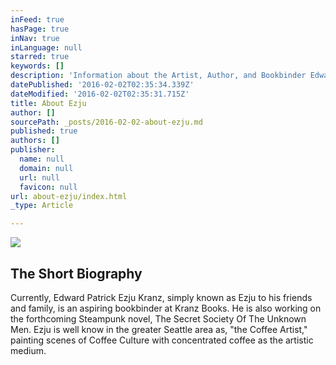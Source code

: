 ```yaml
---
inFeed: true
hasPage: true
inNav: true
inLanguage: null
starred: true
keywords: []
description: 'Information about the Artist, Author, and Bookbinder Edward Patrick Ezju Kranz'
datePublished: '2016-02-02T02:35:34.339Z'
dateModified: '2016-02-02T02:35:31.715Z'
title: About Ezju
author: []
sourcePath: _posts/2016-02-02-about-ezju.md
published: true
authors: []
publisher:
  name: null
  domain: null
  url: null
  favicon: null
url: about-ezju/index.html
_type: Article

---
```

![](https://s3-us-west-2.amazonaws.com/the-grid-img/p/bd515d1119a7f17f6d4bc2663ba855a1cc1bd456.jpg)

## The Short Biography

Currently, Edward Patrick Ezju Kranz, simply known as Ezju to his friends and family, is an aspiring bookbinder at Kranz Books. He is also working on the forthcoming Steampunk novel, The Secret Society Of The Unknown Men. Ezju is well know in the greater Seattle area as, "the Coffee Artist," painting scenes of Coffee Culture with concentrated coffee as the artistic medium.